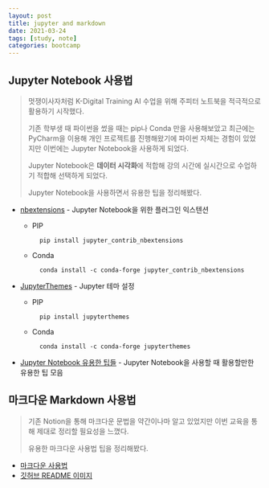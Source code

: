 ```yaml
---
layout: post
title: jupyter and markdown
date: 2021-03-24
tags: [study, note]
categories: bootcamp
---
```


## Jupyter Notebook 사용법
> 멋쟁이사자처럼 K-Digital Training AI 수업을 위해 주피터 노트북을 적극적으로 활용하기 시작했다.
>
> 기존 학부생 때 파이썬을 썼을 때는 pip나 Conda 만을 사용해보았고 최근에는 PyCharm을 이용해 개인 프로젝트를 진행해왔기에 파이썬 자체는 경험이 있었지만 이번에는 Jupyter Notebook을 사용하게 되었다. 
>
> Jupyter Notebook은 **데이터 시각화**에 적합해 강의 시간에 실시간으로 수업하기 적합해 선택하게 되었다.
>
> Jupyter Notebook을 사용하면서 유용한 팁을 정리해봤다.

* [nbextensions](https://jupyter-contrib-nbextensions.readthedocs.io/en/latest/install.html) - Jupyter Notebook을 위한 플러그인 익스텐션
    + PIP

            pip install jupyter_contrib_nbextensions
    
    + Conda

            conda install -c conda-forge jupyter_contrib_nbextensions

* [JupyterThemes](https://github.com/dunovank/jupyter-themes) - Jupyter 테마 설정
    + PIP

            pip install jupyterthemes
    + Conda

            conda install -c conda-forge jupyterthemes

* [Jupyter Notebook 유용한 팁들](https://john-analyst.medium.com/%EC%A3%BC%ED%94%BC%ED%84%B0-%EB%85%B8%ED%8A%B8%EB%B6%81%EC%9D%98-%EA%BF%80%ED%8C%81%EB%93%A4-4a40d406f07e) - Jupyter Notebook을 사용할 때 활용할만한 유용한 팁 모음




## 마크다운 Markdown 사용법 
> 기존 Notion을 통해 마크다운 문법을 약간이나마 알고 있었지만 이번 교육을 통해 제대로 정리할 필요성을 느꼈다.
>
> 유용한 마크다운 사용법 팁을 정리해봤다.

* [마크다운 사용법](https://gist.github.com/ihoneymon/652be052a0727ad59601)
* [깃허브 README 이미지](https://worthpreading.tistory.com/83)